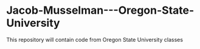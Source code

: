 # Jacob-Musselman---Oregon-State-University

This repository will contain code from Oregon State University classes
